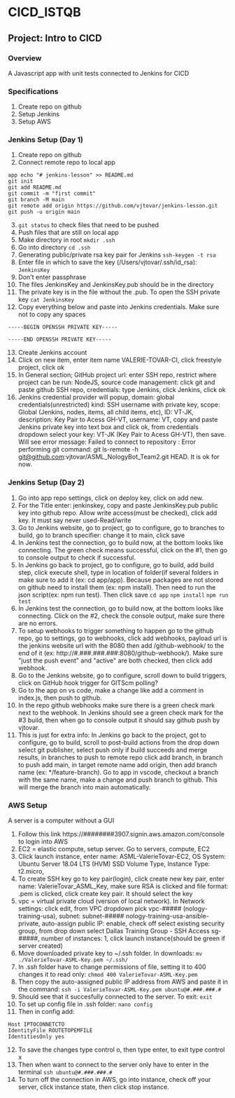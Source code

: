 # CICD_ISTQB

## Project: Intro to CICD

### Overview
A Javascript app with unit tests connected to Jenkins for CICD

### Specifications
1. Create repo on github
2. Setup Jenkins
3. Setup AWS

### Jenkins Setup (Day 1) 
1. Create repo on github
2. Connect remote repo to local app
```
app echo "# jenkins-lesson" >> README.md
git init
git add README.md
git commit -m "first commit"
git branch -M main
git remote add origin https://github.com/vjtovar/jenkins-lesson.git
git push -u origin main
```
3. ```git status``` to check files that need to be pushed
4. Push files that are still on local app
5. Make directory in root ```mkdir .ssh```
6. Go into directory ```cd .ssh```
7. Generating public/private rsa key pair for Jenkins ```ssh-keygen -t rsa```
8.  Enter file in which to save the key (/Users/vjtovar/.ssh/id_rsa): ```JenkinsKey```
9. Don't enter passphrase
10. The files JenkinsKey and JenkinsKey.pub should be in the directory
11. The private key is in the file without the .pub. To open the SSH private key ```cat JenkinsKey```
12. Copy everything below and paste into Jenkins credentials. Make sure not to copy any spaces
```
-----BEGIN OPENSSH PRIVATE KEY-----

-----END OPENSSH PRIVATE KEY-----
```
13. Create Jenkins account
14. Click on new item, enter item name VALERIE-TOVAR-CI, click freestyle project, click ok
15. In General section; GitHub project url: enter SSH repo, restrict where project can be run: NodeJS, source code management: click git and paste github SSH repo, credentials: type Jenkins, click Jenkins, click ok
16. Jenkins credential provider will popup, domain: global credentials(unrestricted) kind: SSH username with private key, scope: Global (Jenkins, nodes, items, all child items, etc), ID: VT-JK, description: Key Pair to Acess GH-VT, username: VT, copy and paste Jenkins private key into text box and click ok, from credentials dropdown select your key: VT-JK (Key Pair to Acess GH-VT), then save. Will see error message: Failed to connect to repository : Error performing git command: git ls-remote -h git@github.com:vjtovar/ASML_NologyBot_Team2.git HEAD. It is ok for now.

### Jenkins Setup (Day 2) 
1. Go into app repo settings, click on deploy key, click on add new.
2. For the Title enter: jenkinskey, copy and paste JenkinsKey.pub public key into github repo. Allow write access(must be checked), click add key. It must say never used-Read/write
3. Go to Jenkins website, go to project, go to configure, go to branches to build, go to branch specifier: change it to main, click save
4. In Jenkins test the connection, go to build now, at the bottom looks like connecting. The green check means successful, click on the #1, then go to console output to check if successful.
5. In Jenkins go back to project, go to configure, go to build, add build step, click execute shell, type in location of folder(if several folders in make sure to add it (ex: cd app/app). Because packages are not stored on github need to install them (ex: npm install). Then need to run the json script(ex: npm run test). Then click save
```cd app```
```npm install```
```npm run test```
6. In Jenkins test the connection, go to build now, at the bottom looks like connecting. Click on the #2, check the console output, make sure there are no errors.
7. To setup webhooks to trigger something to happen go to the github repo, go to settings, go to webhooks, click add webhooks, payload url is the jenkins website url with the 8080 then add /github-webhook/ to the end of it (ex: http://#.###.###.###:8080/github-webhook/). Make sure "just the push event" and "active" are both checked, then click add webhook.
8. Go to the Jenkins website, go to configure, scroll down to build triggers, click on GitHub hook trigger for GITScm polling?
9. Go to the app on vs code, make a change like add a comment in index.js, then push to github.
10. In the repo github webhooks make sure there is a green check mark next to the webhook. In Jenkins should see a green check mark for the #3 build, then when go to console output it should say github push by vjtovar.
11. This is just for extra info: In Jenkins go back to the project, got to configure, go to build, scroll to post-build actions from the drop down select git publisher, select push only if build succeeds and merge results, in branches to push to remote repo click add branch, in branch to push add main, in target remote name add origin, then add branch name (ex: */feature-branch). Go to app in vscode, checkout a branch with the same name, make a change and push branch to github. This will merge the branch into main automatically.

### AWS Setup
A server is a computer without a GUI
1. Follow this link https://########3907.signin.aws.amazon.com/console to login into AWS
2. EC2 = elastic compute, setup server. Go to servers, compute, EC2
3. Click launch instance, enter name: ASML-ValerieTovar-EC2, OS System: Ubuntu Server 18.04 LTS (HVM) SSD Volume Type, Instance Type: t2.micro, 
4. To create SSH key go to key pair(login), click create new key pair, enter name: ValerieTovar_ASML_Key, make sure RSA is clicked and file format: .pem is clicked, click create key pair. It should select the key
5. vpc = virtual private cloud (version of local network). In Network settings: click edit, from VPC dropdown pick vpc-##### (nology-training-usa), subnet: subnet-##### nology-training-usa-ansible-private, auto-assign public IP: enable, check off select existing security group, from drop down select Dallas Training Group - SSH Access sg-#####, number of instances: 1, click launch instance(should be green if server created)
6. Move downloaded private key to ~/.ssh folder. In downloads: ```mv ./ValerieTovar-ASML-Key.pem ~/.ssh/```
7. In .ssh folder have to change permissions of file, setting it to 400 changes it to read only: ```chmod 400 ValerieTovar-ASML-Key.pem```
8. Then copy the auto-assigned public IP address from AWS and paste it in the command: ```ssh -i ValerieTovar-ASML-Key.pem ubuntu@#.###.###.#```
9. Should see that it succesfully connected to the server. To exit: ```exit```
10. To set up config file in .ssh folder: ```nano config```
11. Then in config add: 
```
Host IPTOCONNETCTO 
IdentityFile ROUTETOPEMFILE           
IdentitiesOnly yes
```
12. To save the changes type control o, then type enter, to exit type control x
13. Then when want to connect to the server only have to enter in the terminal ```ssh ubuntu@#.###.###.#```
14. To turn off the connection in AWS, go into instance, check off your server, click instance state, then click stop instance.

